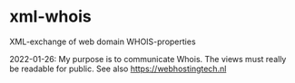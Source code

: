 # xml-whois
XML-exchange of web domain WHOIS-properties

2022-01-26:
My purpose is to communicate Whois. 
The views must really be readable for public.
See also https://webhostingtech.nl

